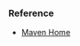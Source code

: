 ### Reference

- [Maven Home](https://maven.apache.org/guides/introduction/introduction-to-the-pom.html)
